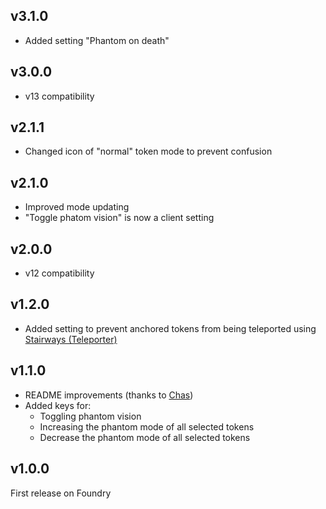 ## v3.1.0
- Added setting "Phantom on death"

## v3.0.0
- v13 compatibility

## v2.1.1
- Changed icon of "normal" token mode to prevent confusion

## v2.1.0
- Improved mode updating
- "Toggle phatom vision" is now a client setting

## v2.0.0
- v12 compatibility

## v1.2.0
- Added setting to prevent anchored tokens from being teleported using [Stairways (Teleporter)](https://foundryvtt.com/packages/stairways)

## v1.1.0
- README improvements (thanks to [Chas](https://github.com/ChasarooniZ))
- Added keys for:
  - Toggling phantom vision
  - Increasing the phantom mode of all selected tokens
  - Decrease the phantom mode of all selected tokens

## v1.0.0
First release on Foundry
